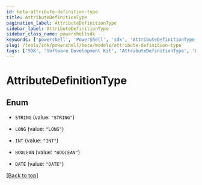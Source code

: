 ```yaml
---
id: beta-attribute-definition-type
title: AttributeDefinitionType
pagination_label: AttributeDefinitionType
sidebar_label: AttributeDefinitionType
sidebar_class_name: powershellsdk
keywords: ['powershell', 'PowerShell', 'sdk', 'AttributeDefinitionType', 'BetaAttributeDefinitionType'] 
slug: /tools/sdk/powershell/beta/models/attribute-definition-type
tags: ['SDK', 'Software Development Kit', 'AttributeDefinitionType', 'BetaAttributeDefinitionType']
---
```



# AttributeDefinitionType

## Enum


* `STRING` (value: `"STRING"`)

* `LONG` (value: `"LONG"`)

* `INT` (value: `"INT"`)

* `BOOLEAN` (value: `"BOOLEAN"`)

* `DATE` (value: `"DATE"`)


[[Back to top]](#) 

